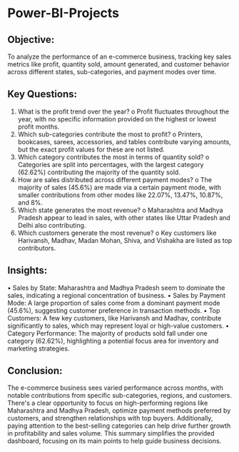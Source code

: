 # Power-BI-Projects
## Objective:
To analyze the performance of an e-commerce business, tracking key sales metrics like profit, quantity sold, amount generated, and customer behavior across different states, sub-categories, and payment modes over time.

## Key Questions:
1.	What is the profit trend over the year?
o	Profit fluctuates throughout the year, with no specific information provided on the highest or lowest profit months.
2.	Which sub-categories contribute the most to profit?
o	Printers, bookcases, sarees, accessories, and tables contribute varying amounts, but the exact profit values for these are not listed.
3.	Which category contributes the most in terms of quantity sold?
o	Categories are split into percentages, with the largest category (62.62%) contributing the majority of the quantity sold.
4.	How are sales distributed across different payment modes?
o	The majority of sales (45.6%) are made via a certain payment mode, with smaller contributions from other modes like 22.07%, 13.47%, 10.87%, and 8%.
5.	Which state generates the most revenue?
o	Maharashtra and Madhya Pradesh appear to lead in sales, with other states like Uttar Pradesh and Delhi also contributing.
6.	Which customers generate the most revenue?
o	Key customers like Harivansh, Madhav, Madan Mohan, Shiva, and Vishakha are listed as top contributors.

## Insights:
•	Sales by State: Maharashtra and Madhya Pradesh seem to dominate the sales, indicating a regional concentration of business.
•	Sales by Payment Mode: A large proportion of sales come from a dominant payment mode (45.6%), suggesting customer preference in transaction methods.
•	Top Customers: A few key customers, like Harivansh and Madhav, contribute significantly to sales, which may represent loyal or high-value customers.
•	Category Performance: The majority of products sold fall under one category (62.62%), highlighting a potential focus area for inventory and marketing strategies.


## Conclusion:
The e-commerce business sees varied performance across months, with notable contributions from specific sub-categories, regions, and customers. There's a clear opportunity to focus on high-performing regions like Maharashtra and Madhya Pradesh, optimize payment methods preferred by customers, and strengthen relationships with top buyers. Additionally, paying attention to the best-selling categories can help drive further growth in profitability and sales volume. This summary simplifies the provided dashboard, focusing on its main points to help guide business decisions.
